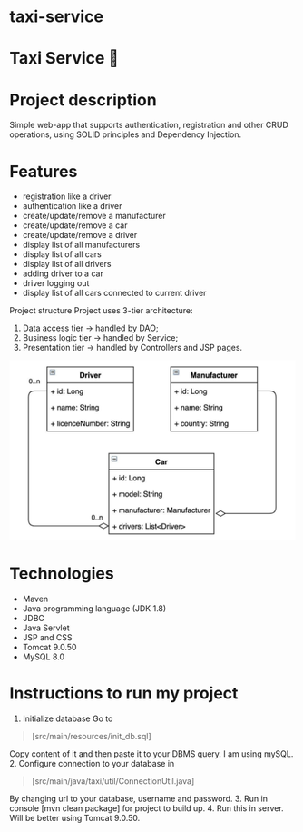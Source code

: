 # taxi-service
# Taxi Service 🚖
# Project description
Simple web-app that supports authentication, registration and other CRUD operations, using SOLID principles and Dependency Injection.

# Features
* registration like a driver
* authentication like a driver
* create/update/remove a manufacturer
* create/update/remove a car
* create/update/remove a driver
* display list of all manufacturers
* display list of all cars
* display list of all drivers
* adding driver to a car
* driver logging out
* display list of all cars connected to current driver

Project structure
Project uses 3-tier architecture:

1. Data access tier -> handled by DAO;
2. Business logic tier -> handled by Service; 
3. Presentation tier -> handled by Controllers and JSP pages.

![img.png](img.png)

# Technologies
* Maven
* Java programming language (JDK 1.8)
* JDBC
* Java Servlet
* JSP and CSS
* Tomcat 9.0.50
* MySQL 8.0

# Instructions to run my project
1. Initialize database
Go to
>[src/main/resources/init_db.sql]

Copy content of it and then paste it to your DBMS query. I am using mySQL.
2. Configure connection to your database in

>[src/main/java/taxi/util/ConnectionUtil.java]

By changing url to your database, username and password.
3. Run in console [mvn clean package] for project to build up.
4. Run this in server. Will be better using Tomcat 9.0.50.
